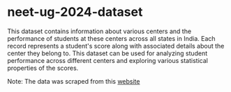 # neet-ug-2024-dataset

This dataset contains information about various centers and the performance of students at these centers across all states in India. Each record represents a student's score along with associated details about the center they belong to. This dataset can be used for analyzing student performance across different centers and exploring various statistical properties of the scores.

Note: The data was scraped from this <a href="https://neet.ntaonline.in/frontend/web/common-scorecard/index?-open-reg">website</a>
